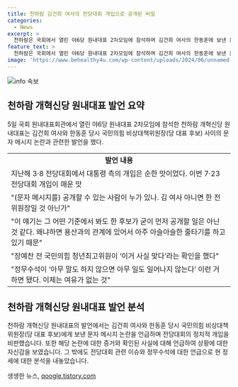 ```yaml
---
title: 천하람 김건희 여사의 전당대회 개입으로 공개된 비밀
categories:
  - News
excerpt: >
  천하람은 국회에서 열린 야6당 원내대표 2차모임에 참석하며 김건희 여사의 한동훈에 보낸 문자 메시지 논란을 제기했다. 그는 김 여사의 전당대회 개입이라고 주장하며, 해당 메시지를 공개할 만한 사람은 김 여사나 한 전 위원장뿐이라고 말했다. 그는 또한 김 여사 텔레그램 메시지를 공개하는데 그 내용이 맞는지 안 맞는지를 왜 장 전 최고위원한테 물어보나라며 지난번보다 더 절박한 상황이라고 언급했다.
feature_text: >
  천하람은 국회에서 열린 야6당 원내대표 2차모임에 참석하며 김건희 여사의 한동훈에 보낸 문자 메시지 논란을 제기했다. 그는 김 여사의 전당대회 개입이라고 주장하며, 해당 메시지를 공개할 만한 사람은 김 여사나 한 전 위원장뿐이라고 말했다. 그는 또한 김 여사 텔레그램 메시지를 공개하는데 그 내용이 맞는지 안 맞는지를 왜 장 전 최고위원한테 물어보나라며 지난번보다 더 절박한 상황이라고 언급했다.
image: 'https://www.behealthy4u.com/wp-content/uploads/2024/06/unnamed-file.png'
---
```


<p><img src="https://www.behealthy4u.com/wp-content/uploads/2024/06/unnamed-file.png" alt="info 속보" /></p>

<h2 data-ke-size="size26">천하람 개혁신당 원내대표 발언 요약</h2>

<p data-ke-size="size16">5일 국회 원내대표회관에서 열린 야6당 원내대표 2차모임에 참석한 천하람 개혁신당 원내대표는 김건희 여사와 한동훈 당시 국민의힘 비상대책위원장(당 대표 후보) 사이의 문자 메시지 논란과 관련한 발언을 했다. </p>

<table>
  <tr>
    <td style="text-align: center; height: 17px;"><b>발언 내용</b></td>
  </tr>
  <tr>
    <td>지난해 3·8 전당대회에서 대통령 측의 개입은 순한 맛이었다. 이번 7·23 전당대회 개입이 매운 맛</td>
  </tr>
  <tr>
    <td>"(문자 메시지를) 공개할 수 있는 사람이 누가 있나. 김 여사 아니면 한 전 위원장일 것 아닌가"</td>
  </tr>
  <tr>
    <td>"이 얘기는 그 어떤 기준에서 봐도 한 후보가 굳이 먼저 공개할 일은 아닌 것 같다. 왜냐하면 용산과의 관계에 있어서 아주 아슬아슬한 줄타기를 하고 있기 때문"</td>
  </tr>
  <tr>
    <td>"장예찬 전 국민의힘 청년최고위원이 ‘이거 사실 맞다’라는 확인을 했다"</td>
  </tr>
  <tr>
    <td>"정무수석이 ‘아무 말도 하지 않으면 아무 일도 일어나지 않는다’ 이런 거 하면 됐다. 이제는 여유가 없는 것"</td>
  </tr>
</table>

<h2 data-ke-size="size26">천하람 개혁신당 원내대표 발언 분석</h2>

<p data-ke-size="size16">천하람 개혁신당 원내대표의 발언에서는 김건희 여사와 한동훈 당시 국민의힘 비상대책위원장(당 대표 후보)에게 보낸 문자 메시지 논란을 언급하며 전당대회의 정치적 개입을 비판했습니다. 또한 해당 논란에 대한 증거와 확인된 사실에 대해 언급하여 상황에 대한 자신감을 보였습니다. 그 밖에도 전당대회 관련 이슈와 정무수석에 대한 언급으로 현 정세에 대한 분석을 내놓았습니다.</p>
생생한 뉴스, <a href="https://qoogle.tistory.com" rel="dofollow">qoogle.tistory.com</a>


